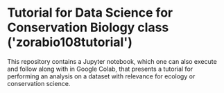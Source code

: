 # Tutorial for Data Science for Conservation Biology class ('zorabio108tutorial')

This repository contains a Jupyter notebook, which one can also execute and follow along with in Google Colab, that presents a tutorial for performing an analysis on a dataset with relevance for ecology or conservation science.


